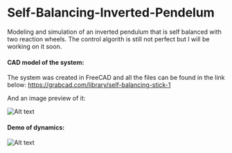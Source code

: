# Self-Balancing-Inverted-Pendelum
Modeling and simulation of an inverted pendulum that is self balanced with two reaction wheels. The control algorith is still not perfect but I will be working on it soon. 

#### CAD model of the system: 

The system was created in FreeCAD and all the files can be found in the link below:
https://grabcad.com/library/self-balancing-stick-1

And an image preview of it:

![Alt text](https://github.com/richaeell/Self-Balancing-Inverted-Pendelum/blob/master/docs/Images/foto.png)

#### Demo of dynamics:

![Alt text](https://github.com/richaeell/Self-Balancing-Inverted-Pendelum/blob/master/docs/Images/Animation.gif)
